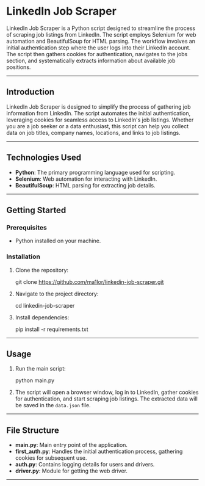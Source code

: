 # LinkedIn Job Scraper

LinkedIn Job Scraper is a Python script designed to streamline the process of scraping job listings from LinkedIn. The script employs Selenium for web automation and BeautifulSoup for HTML parsing. The workflow involves an initial authentication step where the user logs into their LinkedIn account. The script then gathers cookies for authentication, navigates to the jobs section, and systematically extracts information about available job positions.

---


## Introduction

LinkedIn Job Scraper is designed to simplify the process of gathering job information from LinkedIn. The script automates the initial authentication, leveraging cookies for seamless access to LinkedIn's job listings. Whether you are a job seeker or a data enthusiast, this script can help you collect data on job titles, company names, locations, and links to job listings.

---

## Technologies Used

- **Python**: The primary programming language used for scripting.
- **Selenium**: Web automation for interacting with LinkedIn.
- **BeautifulSoup**: HTML parsing for extracting job details.

---

## Getting Started

### Prerequisites

- Python installed on your machine.


### Installation

1. Clone the repository:


    git clone https://github.com/ma1lor/linkedin-job-scraper.git


2. Navigate to the project directory:

    cd linkedin-job-scraper


3. Install dependencies:


    pip install -r requirements.txt


---

## Usage

1. Run the main script:


    python main.py


2. The script will open a browser window, log in to LinkedIn, gather cookies for authentication, and start scraping job listings. The extracted data will be saved in the `data.json` file.

---

## File Structure

- **main.py**: Main entry point of the application.
- **first_auth.py**: Handles the initial authentication process, gathering cookies for subsequent use.
- **auth.py**: Contains logging details for users and drivers.
- **driver.py**: Module for getting the web driver.


---
